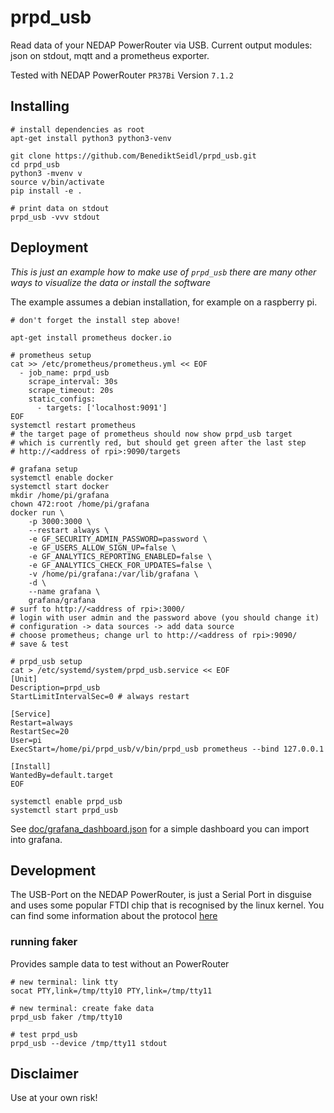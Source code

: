 # prpd_usb

Read data of your NEDAP PowerRouter via USB. Current output modules:
json on stdout, mqtt and a prometheus exporter.

Tested with NEDAP PowerRouter `PR37Bi` Version `7.1.2`

## Installing

```
# install dependencies as root
apt-get install python3 python3-venv

git clone https://github.com/BenediktSeidl/prpd_usb.git
cd prpd_usb
python3 -mvenv v
source v/bin/activate
pip install -e .

# print data on stdout
prpd_usb -vvv stdout
```

## Deployment

*This is just an example how to make use of `prpd_usb` there are many other
ways to visualize the data or install the software*

The example assumes a debian installation, for example on a raspberry pi.

```
# don't forget the install step above!

apt-get install prometheus docker.io

# prometheus setup
cat >> /etc/prometheus/prometheus.yml << EOF
  - job_name: prpd_usb
    scrape_interval: 30s
    scrape_timeout: 20s
    static_configs:
      - targets: ['localhost:9091']
EOF
systemctl restart prometheus
# the target page of prometheus should now show prpd_usb target
# which is currently red, but should get green after the last step
# http://<address of rpi>:9090/targets

# grafana setup
systemctl enable docker
systemctl start docker
mkdir /home/pi/grafana
chown 472:root /home/pi/grafana
docker run \
    -p 3000:3000 \
    --restart always \
    -e GF_SECURITY_ADMIN_PASSWORD=password \
    -e GF_USERS_ALLOW_SIGN_UP=false \
    -e GF_ANALYTICS_REPORTING_ENABLED=false \
    -e GF_ANALYTICS_CHECK_FOR_UPDATES=false \
    -v /home/pi/grafana:/var/lib/grafana \
    -d \
    --name grafana \
    grafana/grafana
# surf to http://<address of rpi>:3000/
# login with user admin and the password above (you should change it)
# configuration -> data sources -> add data source
# choose prometheus; change url to http://<address of rpi>:9090/
# save & test

# prpd_usb setup
cat > /etc/systemd/system/prpd_usb.service << EOF
[Unit]
Description=prpd_usb
StartLimitIntervalSec=0 # always restart

[Service]
Restart=always
RestartSec=20
User=pi
ExecStart=/home/pi/prpd_usb/v/bin/prpd_usb prometheus --bind 127.0.0.1

[Install]
WantedBy=default.target
EOF

systemctl enable prpd_usb
systemctl start prpd_usb
```

See [doc/grafana_dashboard.json](doc/grafana_dashboard.json) for a simple
dashboard you can import into grafana.

## Development

The USB-Port on the NEDAP PowerRouter, is just a Serial Port in disguise and
uses some popular FTDI chip that is recognised by the linux kernel.
You can find some information about the protocol [here](doc/README.md)

### running faker

Provides sample data to test without an PowerRouter

```
# new terminal: link tty
socat PTY,link=/tmp/tty10 PTY,link=/tmp/tty11

# new terminal: create fake data
prpd_usb faker /tmp/tty10

# test prpd_usb
prpd_usb --device /tmp/tty11 stdout
```

## Disclaimer

Use at your own risk!
